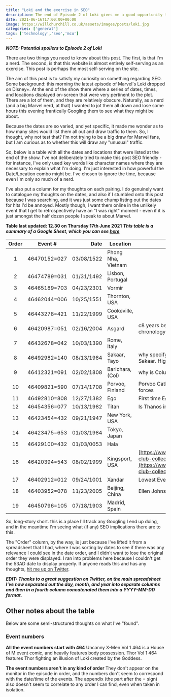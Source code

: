 ```yaml
---
title: "Loki and the exercise in SEO"
description: The end of Episode 2 of Loki gives me a good opportunity to see whether I can boost SEO with some specific dates and times.
date: 2021-06-16T17:00:00+00:00
image: https://willchurchill.co.uk/assets/images/posts/loki.jpg
categories: ['general']
tags: ['technology','seo','mcu']
---
```


***NOTE: Potential spoilers to Episode 2 of Loki*** 

There are two things you need to know about this post. The first, is that I'm a nerd. The second, is that this website is almost entirely self-serving as an exercise. This post is perhaps the most self-serving on the site.

The aim of this post is to satisfy my curiosity on something regarding SEO. Some background: this morning the latest episode of Marvel's Loki dropped on Disney+. At the end of the show there where a series of dates, times, and locations displayed on-screen that were very pertinent to the plot. There are a lot of them, and they are relatively obscure. Naturally, as a nerd (and a big Marvel nerd, at that) I wanted to jot them all down and lose some hours this evening frantically Googling them to see what they might be about.

Because the dates are so varied, and yet specific, it made me wonder as to how many sites would list them all out and draw traffic to them. So, I thought, why not test that? I'm not trying to be a big draw for Marvel fans, but I am curious as to whether this will draw any "unusual" traffic.

So, below is a table with all the dates and locations that were listed at the end of the show. I've not deliberately tried to make this post SEO friendly - for instance, I've only used key words like character names where they are necessary to explain what I'm doing. I'm just interested in how powerful the Date/Location combo might be. I've chosen to ignore the time, because even I'm only so much of a nerd.

I've also put a column for my thoughts on each pairing. I do genuinely want to catalogue my thoughts on the dates, and also if I stumbled onto this post because I was searching, and it was just some chump listing out the dates for hits I'd be annoyed. Mostly though, I want them online in the unlikely event that I get to retrospectively have an "I was right" moment - even if it is just amongst the half dozen people I speak to about Marvel.  

**Table last updated: 12.30 on Thursday 17th June 2021** 
***This table is a summary of a Google Sheet, which you can see [here](https://docs.google.com/spreadsheets/d/1csN9DHBDmIDfs82BEJrrEjAOMTib1vlqq635utMOYyk/edit?usp=sharing)***

| Order | Event # | Date       | Location           | Notes / Possible connections                                                          |
|:-----:|---------|-----------:|--------------------|---------------------------------------------------------------------------------------|
| 1     | 46470152=027 | 03/08/1522 | Phong Nha, Vietnam |                                                                                       |
| 2     | 46474789=031 | 01/31/1492 | Lisbon, Portugal   |                                                                                       |
| 3     | 46465189=703 | 04/23/2301 | Vormir             |                                                                                       |
| 4     | 46462044=006 | 10/25/1551 | Thornton, USA      |                                                                                       |
| 5     | 46443278=421 | 11/22/1999 | Cookeville, USA    |                                                                                       |
| 6     | 46420987=051 | 02/16/2004 | Asgard             | c8 years before events of first Thor film (assuming chronology RL chronology follows MCU chronology)                                                                                      |
| 7     | 46432678=042 | 10/03/1390 | Rome, Italy        |                                                                                       |
| 8     | 46492982=140 | 08/13/1984 | Sakaar, Tayo       | why specify the star system? Time flows differently on Sakaar. Highest Event number.                                                                                     |
| 9     | 46412321=091 | 02/02/1808 | Barichara, (Col)   | why is Columbia shortened? Just for space?                                                                                      |
| 10    | 46409821=590 | 07/14/1708 | Porvoo, Finland    | Porvoo Cathedral destroyed by a fire this year by Russian forces                                                                                      |
| 11    | 46492810=808 | 12/27/1382 | Ego                | First time Ego planted a seed on a planet??                                                                                      |
| 12    | 46454356=077 | 10/13/1982 | Titan              | Is Thanos involved?                                                                                      |
| 13    | 46423454=432 | 09/21/1947 | New York, USA      |                                                                                       |
| 14    | 46423475=653 | 01/03/1984 | Tokyo, Japan       |                                                                                       |
| 15    | 46429100=432 | 01/03/0053 | Hala               |                                                                                       |
| 16    | 46420394=543 | 08/02/1999 | Kingsport, USA     | [https://www.kingsportlibrary.org/finding_aids/survivors-club-collection-1988-ongoing/](https://www.kingsportlibrary.org/finding_aids/survivors-club-collection-1988-ongoing/) |
| 17    | 46402912=012 | 09/24/1001 | Xandar             | Lowest Event number                                                                                      |
| 18    | 46403952=078 | 11/23/2005 | Beijing, China     | Ellen Johnson Sirleaf, Liberia, China one-child policy                                |
| 19    | 46450796=105 | 07/18/1903 | Madrid, Spain      |                                                                                       |

So, long-story short. this is a place I'll track any Googling I end up doing, and in the meantime I'm seeing what (if any) SEO implications there are to this.

The "Order" column, by the way, is just because I've lifted it from a spreadsheet that I had, where I was sorting by dates to see if there was any relevance I could see in the date order, and I didn't want to lose the original order they were displayed. I ran into problems here because I couldn't get the 53AD date to display properly. If anyone reads this and has any thoughts, [hit me up on Twitter](https://twitter.com/willchurchill/status/1405184420328378379). 

***EDIT: Thanks to a great suggestion on Twitter, on the main spreadsheet I've now separated out the day, month, and year into separate columns and then in a fourth column concatenated them into a YYYY-MM-DD format.***

## Other notes about the table
Below are some semi-structured thoughts on what I've "found".

### Event numbers

**All the event numbers start with 464**
Uncanny X-Men Vol 1 464 is a House of M event comic, and heavily features body possession.
Thor Vol 1 464 features Thor fighting an illusion of Loki created by the Goddess.

**The event numbers aren't in any kind of order**
They don't appear on the monitor in the episode in order, and the numbers don't seem to correspond with the date/time of the events. The appendix (the part after the = sign) also doesn't seem to correlate to any order I can find, even when taken in isolation.